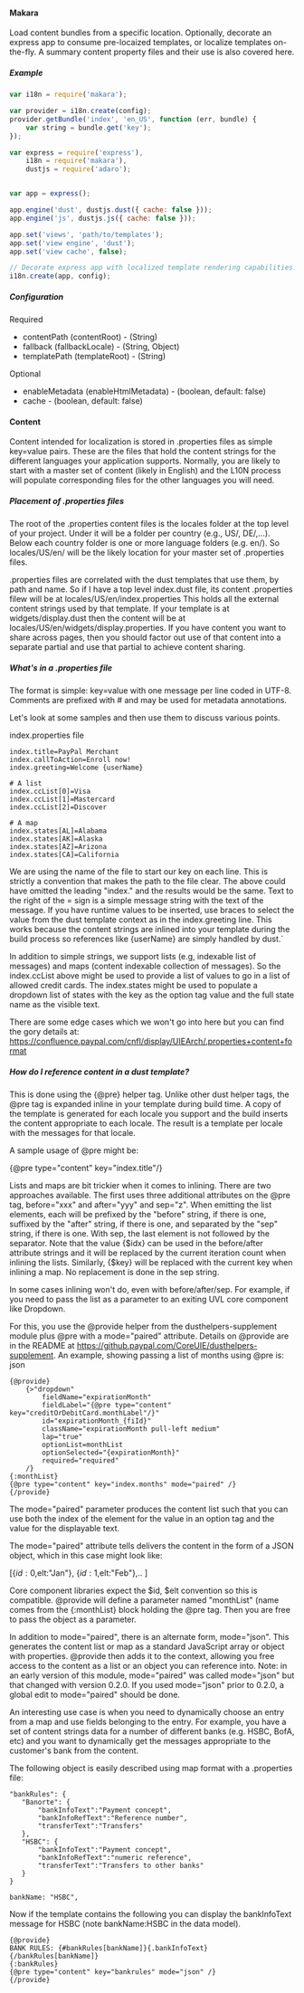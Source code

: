 #### Makara

Load content bundles from a specific location. Optionally, decorate an express app to consume pre-locaized templates,
or localize templates on-the-fly. A summary content property files and their use is also covered here.


##### Example

```javascript
var i18n = require('makara');

var provider = i18n.create(config);
provider.getBundle('index', 'en_US', function (err, bundle) {
    var string = bundle.get('key');
});
```


```javascript
var express = require('express'),
    i18n = require('makara'),
    dustjs = require('adaro');


var app = express();

app.engine('dust', dustjs.dust({ cache: false }));
app.engine('js', dustjs.js({ cache: false }));

app.set('views', 'path/to/templates');
app.set('view engine', 'dust');
app.set('view cache', false);

// Decorate express app with localized template rendering capabilities.
i18n.create(app, config);
```



##### Configuration

Required
- contentPath (contentRoot) - (String)
- fallback (fallbackLocale) - (String, Object)
- templatePath (templateRoot) - (String)

Optional
- enableMetadata (enableHtmlMetadata) - (boolean, default: false)
- cache - (boolean, default: false)

#### Content

Content intended for localization is stored in .properties files as simple key=value pairs. 
These are the files that hold the content strings for the different languages your application supports.
Normally, you are likely to start with a master set of content (likely in English) and the L10N
process will populate corresponding files for the other languages you will need.

##### Placement of .properties files

The root of the .properties content files is the locales folder at the top level of your
project. Under it will be a folder per country (e.g., US/, DE/,...). Below each country
folder is one or more language folders (e.g. en/). So locales/US/en/ will be the likely
location for your master set of .properties files. 

.properties files are correlated with the dust templates that use them, by path and name.
So if I have a top level index.dust file, its content .properties filew will be at locales/US/en/index.properties
This holds all the external content strings used by that template. If your template is at
widgets/display.dust then the content will be at locales/US/en/widgets/display.properties. If you have
content you want to share across pages, then you should factor out use of that content into a
separate partial and use that partial to achieve content sharing.

##### What's in a .properties file

The format is simple: key=value with one message per line coded in UTF-8.
Comments are prefixed with # and may be used for metadata annotations.

Let's look at some samples and then use them to discuss various points.

index.properties file
````
index.title=PayPal Merchant
index.callToAction=Enroll now!
index.greeting=Welcome {userName}

# A list
index.ccList[0]=Visa
index.ccList[1]=Mastercard
index.ccList[2]=Discover

# A map
index.states[AL]=Alabama
index.states[AK]=Alaska
index.states[AZ]=Arizona
index.states[CA]=California
````

We are using the name of the file to start our key on each line. This is strictly
a convention that makes the path to the file clear. 
The above could have omitted the leading "index." and the results would be the same.
Text to the right of the = sign is a simple message string with the text of the message.
If you have runtime values to be inserted, use braces to select the value
from the dust template context as in the index.greeting line. This works because
the content strings are inlined into your template during the build process so references
like {userName} are simply handled by dust.`

In addition to simple strings, we support lists (e.g, indexable list of messages) and
maps (content indexable collection of messages). So the index.ccList above might
be used to provide a list of values to go in a list of allowed credit cards.
The index.states might be used to populate a dropdown list of states with the
key as the option tag value and the full state name as the visible text.


There are some edge cases which we won't go into here but you can find the
gory details at:
https://confluence.paypal.com/cnfl/display/UIEArch/.properties+content+format

##### How do I reference content in a dust template?

This is done using the {@pre} helper tag. Unlike other dust helper tags, the
@pre tag is expanded inline in your template during build time. A copy of the
template is generated for each locale you support and the build inserts the
content appropriate to each locale. The result is a template per locale
with the messages for that locale.

A sample usage of @pre might be:

{@pre type="content" key="index.title"/}

Lists and maps are bit trickier when it comes to inlining.
There are two approaches available. The first uses three additional
attributes on the @pre tag, before="xxx" and after="yyy" and  sep="z".
When emitting the list elements, each will be prefixed by the "before"
string, if there is one, suffixed by the "after" string, if there is one,
and separated by the "sep" string, if there is one. With sep, the last
element is not followed by the separator. Note that the value {$idx} can be
used in the before/after attribute strings and it will be replaced by
the current iteration count when inlining the lists. Similarly, {$key}
will be replaced with the current key when inlining a map. No replacement
is done in the sep string.

In some cases inlining won't do, even with before/after/sep.
For example, if you need to pass the list as a parameter to an exiting
UVL core component like Dropdown. 

For this, you use the @provide helper from the dusthelpers-supplement
module plus @pre with a mode="paired" attribute. 
Details on @provide are in the README at https://github.paypal.com/CoreUIE/dusthelpers-supplement. 
An example, showing passing a list of months using @pre is:
json
````
{@provide}
	{>"dropdown"
		fieldName="expirationMonth"
		fieldLabel="{@pre type="content" key="creditOrDebitCard.monthLabel"/}"
		id="expirationMonth_{fiId}"
		className="expirationMonth pull-left medium"
		lap="true"
		optionList=monthList
		optionSelected="{expirationMonth}"
		required="required"
	/}
{:monthList}
{@pre type="content" key="index.months" mode="paired" /}
{/provide}
````

The mode="paired" parameter produces the content list such that you can use both the 
index of the element for the value in an option tag and the value for the displayable text.

The mode="paired" attribute tells delivers the content in the  form of a JSON
object, which in this case might look like:

[{$id:0,$elt:"Jan"}, {$id:1,$elt:"Feb"},.. ]

Core component libraries expect the $id, $elt convention so this is compatible.
@provide will define a parameter named "monthList" (name comes from the {:monthList} block
holding the @pre tag. Then you are free to pass the object as a parameter.

In addition to mode="paired", there is an alternate form, mode="json". This generates the
content list or map as a standard JavaScript array or object with properties. @provide
then adds it to the context, allowing you free access to the content as a list or an object
you can reference into. Note: in an early version of this module, mode="paired" was 
called mode="json" but that changed with version 0.2.0. If you used mode="json" prior to
0.2.0, a global edit to mode="paired" should be done.

An interesting use case is when you need to dynamically choose an entry from a map and use
fields belonging to the entry. For example, you have a set of content strings data for
a number of different banks (e.g. HSBC, BofA, etc) and you want to dynamically get the
messages appropriate to the customer's bank from the content.

The following object is easily described using map format with a .properties file:
````
"bankRules": {
   "Banorte": {
       "bankInfoText":"Payment concept",
       "bankInfoRefText":"Reference number",
       "transferText":"Transfers"
   },
   "HSBC": {
       "bankInfoText":"Payment concept",
       "bankInfoRefText":"numeric reference",
       "transferText":"Transfers to other banks"
   }
}

bankName: "HSBC",
````

Now if the template contains the following you can display the bankInfoText message
for HSBC (note bankName:HSBC in the data model). 

````
{@provide}
BANK RULES: {#bankRules[bankName]}{.bankInfoText}{/bankRules[bankName]}
{:bankRules}
{@pre type="content" key="bankrules" mode="json" /}
{/provide}
````

